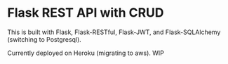 # Flask REST API with CRUD

This is built with Flask, Flask-RESTful, Flask-JWT, and Flask-SQLAlchemy (switching to Postgresql).  

Currently deployed on Heroku (migrating to aws). WIP